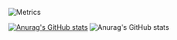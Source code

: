 ![Metrics](https://metrics.lecoq.io/Apersant1?template=classic&isocalendar=1&languages=1&gists=1&followup=1&activity=1&pagespeed=1&isocalendar.duration=half-year&languages.colors=github&languages.threshold=0%25&activity.limit=5&activity.days=14&activity.filter=all&activity.visibility=all&activity.timestamps=false&pagespeed.url=.user.website&pagespeed.detailed=false&pagespeed.screenshot=false&config.timezone=Europe%2FMoscow)

[![Anurag's GitHub stats](https://github-readme-stats.vercel.app/api?username=Apersant1)](https://github.com/anuraghazra/github-readme-stats)
![Anurag's GitHub stats](https://github-readme-stats.vercel.app/api?username=Apersant1&show_icons=true)
